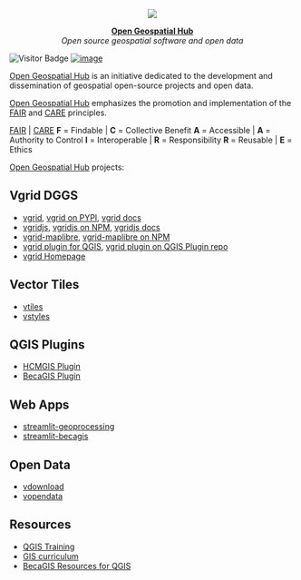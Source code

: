 <p align="center">
  <img src="https://raw.githubusercontent.com/thangqd/vgridtools/main/images/readme/dggs.png">
</p>
<p align="center">
  <strong ><a href="https://github.com/opengeoshub">Open Geospatial Hub</a></strong> <br>
  <i>Open source geospatial software and open data</i>
</p>

![Visitor Badge](https://visitor-badge.laobi.icu/badge?page_id=opengeoshub.opengeoshub)
[![image](https://img.shields.io/badge/License-MIT-yellow.svg)](https://opensource.org/licenses/MIT)

[Open Geospatial Hub](https://gishub.vn) is an initiative dedicated to the development and dissemination of geospatial open-source projects and open data. 
  
[Open Geospatial Hub](https://gishub.vn) emphasizes the promotion and implementation of the [FAIR](https://www.go-fair.org/fair-principles/) and [CARE](https://www.gida-global.org/care) principles.

[FAIR](https://www.go-fair.org/fair-principles/) | [CARE](https://www.gida-global.org/care)
**F** = Findable | **C** = Collective Benefit 
**A** = Accessible | **A** = Authority to Control
**I** = Interoperable | **R** = Responsibility
**R** = Reusable | **E** = Ethics

[Open Geospatial Hub](https://gishub.vn) projects: 

## Vgrid DGGS
- [vgrid](https://github.com/opengeoshub/vgrid), [vgrid on PYPI](https://pypi.org/project/vgrid/), [vgrid docs](https://vgrid.gishub.vn)
- [vgridjs](https://github.com/opengeoshub/vgridjs), [vgridjs on NPM](https://www.npmjs.com/package/vgridjs), [vgridjs docs](https://vgridjs.gishub.vn) 
- [vgrid-maplibre](https://github.com/opengeoshub/vgrid-maplibre), [vgrid-maplibre on NPM](https://www.npmjs.com/package/vgrid-maplibre)
- [vgrid plugin for QGIS](https://github.com/opengeoshub/vgridtools), [vgrid plugin on QGIS Plugin repo](https://plugins.qgis.org/plugins/vgridtools/)
- [vgrid Homepage](https://vgrid.vn)

## Vector Tiles
- [vtiles](https://github.com/opengeoshub/vtiles)
- [vstyles](https://github.com/opengeoshub/vstyles)


## QGIS Plugins
- [HCMGIS Plugin](https://github.com/opengeoshub/HCMGIS)
- [BecaGIS Plugin](https://github.com/opengeoshub/becagis)

  
## Web Apps
- [streamlit-geoprocessing](https://github.com/opengeoshub/geoprocessing)
- [streamlit-becagis](https://github.com/opengeoshub/becagis_streamlit)

## Open Data
- [vdownload](https://github.com/opengeoshub/vdownload)
- [vopendata](https://github.com/opengeoshub/vopendata)


## Resources
- [QGIS Training](https://github.com/opengeoshub/QGIS-Training)
- [GIS curriculum](https://github.com/opengeoshub/GIS-curriculum)
- [BecaGIS Resources for QGIS](https://github.com/opengeoshub/BecaGIS-Resources)

